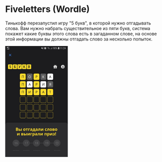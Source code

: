 # Fiveletters (Wordle)

Тинькофф перезапустил игру "5 букв", в которой нужно отгадывать слова. Вам нужно набрать существительное из пяти букв, система покажет какие буквы этого слова есть в загаданном слове, на основе этой информации вы должны отгадать слово за несколько попыток.  

<div>
<img src="game.jpeg" width="200"/>
</div>   
